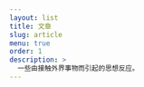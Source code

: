 ```yaml
---
layout: list
title: 文章
slug: article
menu: true
order: 1
description: >
  一些由接触外界事物而引起的思想反应。
---
```

